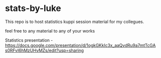 # stats-by-luke

This repo is to host statistics kuppi session material for my collegues.

feel free to any material to any of your works


Statistics presentation - https://docs.google.com/presentation/d/1ogkGKkIc3x_aaQvdRu9a7mtTcGAs0RFvI6hMzUHvMZs/edit?usp=sharing
